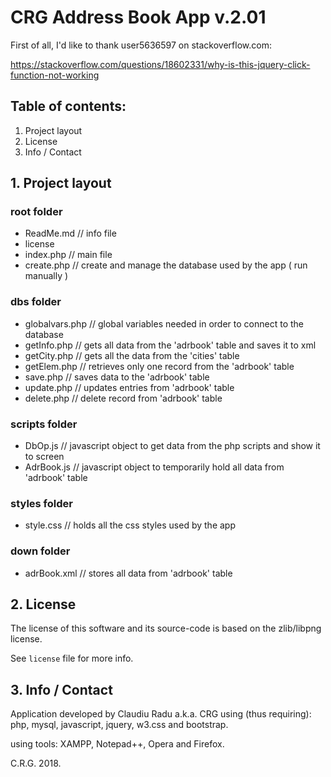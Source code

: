 # CRG Address Book App v.2.01

First of all, I'd like to thank user5636597 on stackoverflow.com:

https://stackoverflow.com/questions/18602331/why-is-this-jquery-click-function-not-working


## Table of contents:
1. Project layout
2. License
3. Info / Contact


## 1. Project layout
### root folder
- ReadMe.md			// info file
- license
- index.php			// main file
- create.php		// create and manage the database used by the app ( run manually )

### dbs folder
- globalvars.php	// global variables needed in order to connect to the database
- getInfo.php		// gets all data from the 'adrbook' table and saves it to xml
- getCity.php		// gets all the data from the 'cities' table
- getElem.php		// retrieves only one record from the 'adrbook' table 
- save.php			// saves data to the 'adrbook' table
- update.php		// updates entries from 'adrbook' table
- delete.php		// delete record from 'adrbook' table

### scripts folder
- DbOp.js		// javascript object to get data from the php scripts and show it to screen
- AdrBook.js	// javascript object to temporarily hold all data from 'adrbook' table

### styles folder
- style.css		// holds all the css styles used by the app

### down folder
- adrBook.xml	// stores all data from 'adrbook' table


## 2. License
The license of this software and its source-code is based on the zlib/libpng license.

See `license` file for more info.


## 3. Info / Contact
Application developed by Claudiu Radu a.k.a. CRG using (thus requiring): 
php, mysql, javascript, jquery, w3.css and bootstrap.

using tools: 
XAMPP, Notepad++, Opera and Firefox.

C.R.G. 2018.
